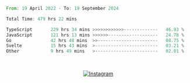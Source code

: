 <!--START_SECTION:waka-->

```rust
From: 19 April 2022 - To: 19 September 2024

Total Time: 479 hrs 22 mins

TypeScript       229 hrs 34 mins >>>>>>>>>>>>-------------   46.93 %
JavaScript       121 hrs 13 mins >>>>>>-------------------   24.78 %
Go               42 hrs 48 mins  >>-----------------------   08.75 %
Svelte           15 hrs 43 mins  >------------------------   03.21 %
Other            9 hrs 49 mins   >------------------------   02.01 %
```

<!--END_SECTION:waka-->


<!-- &nbsp;<div align="center">
  [![Spotify](https://supakorn-spotify.vercel.app/api/spotify?background_color=0d1117&border_color=ffffff)](https://open.spotify.com/user/314ljfgc3h2e3vrqtbm3tq35t5zq?si=f93b8de147494e3a)  
</div>
-->

&nbsp;<div align="center">
  [![Instagram](https://img.shields.io/badge/Instagram-E4405F?style=for-the-badge&logo=instagram&logoColor=white)](https://www.instagram.com/supakornigm/)
</div>


